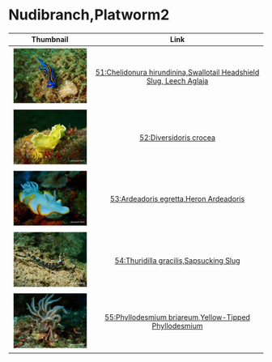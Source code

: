 # Nudibranch,Platworm2

| Thumbnail | Link |
| :---: | :---: |
| ![](../../.gitbook/assets/small-chelidonura-hirundinina.jpg)  | [51:Chelidonura hirundinina,Swallotail Headshield Slug, Leech Aglaja](51-chelidonura-hirundinina-swallotail-headshield-slug-leech-aglaja.md) |
| ![](../../.gitbook/assets/small-diversidoris-crocea.jpg)  | [52:Diversidoris crocea](52-diversidoris-crocea.md) |
| ![](../../.gitbook/assets/small-heron-ardeadoris.jpg)  | [53:Ardeadoris egretta,Heron Ardeadoris](53-ardeadoris-egretta-heron-ardeadoris.md) |
| ![](../../.gitbook/assets/small-thuridilla-gracilis.jpg)  | [54:Thuridilla gracilis,Sapsucking Slug](54-thuridilla-gracilis-sapsucking-slug.md) |
| ![](../../.gitbook/assets/small-yellow-tipped-phyllodesmium.jpg)  | [55:Phyllodesmium briareum,Yellow-Tipped Phyllodesmium](55-phyllodesmium-briareum-yellow-tipped-phyllodesmium.md) |



